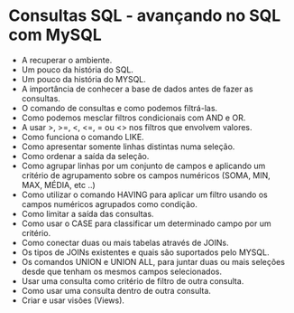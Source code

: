 # Consultas SQL - avançando no SQL com MySQL
- A recuperar o ambiente.
- Um pouco da história do SQL.
- Um pouco da história do MYSQL.
- A importância de conhecer a base de dados antes de fazer as consultas.
- O comando de consultas e como podemos filtrá-las.
- Como podemos mesclar filtros condicionais com AND e OR.
- A usar >, >=, <, <=, = ou <> nos filtros que envolvem valores.
- Como funciona o comando LIKE.
- Como apresentar somente linhas distintas numa seleção.
- Como ordenar a saída da seleção.
- Como agrupar linhas por um conjunto de campos e aplicando um critério de agrupamento sobre os campos numéricos (SOMA, MIN, MAX, MÉDIA, etc ..)
- Como utilizar o comando HAVING para aplicar um filtro usando os campos numéricos agrupados como condição.
- Como limitar a saída das consultas.
- Como usar o CASE para classificar um determinado campo por um critério.
- Como conectar duas ou mais tabelas através de JOINs.
- Os tipos de JOINs existentes e quais são suportados pelo MYSQL.
- Os comandos UNION e UNION ALL, para juntar duas ou mais seleções desde que tenham os mesmos campos selecionados.
- Usar uma consulta como critério de filtro de outra consulta.
- Como usar uma consulta dentro de outra consulta.
- Criar e usar visões (Views).